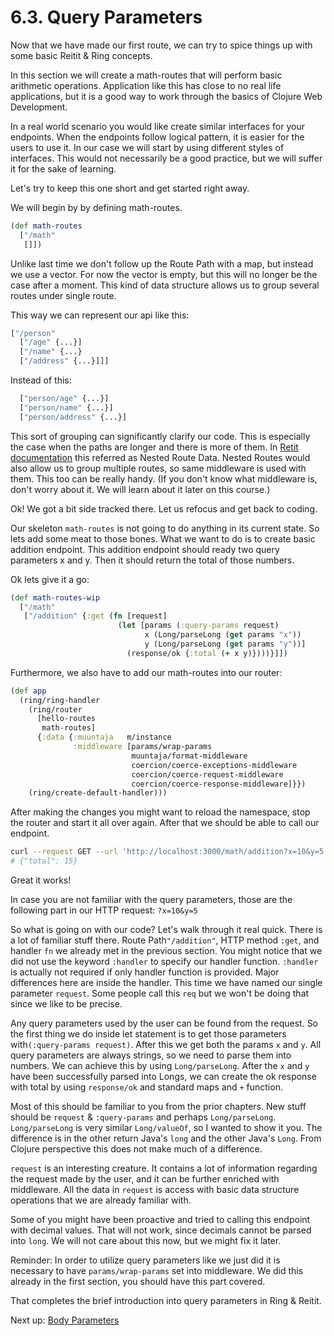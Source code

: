 # 6.3. Query Parameters

Now that we have made our first route,
we can try to spice things up with some basic Reitit & Ring concepts.

In this section we will create a math-routes that will perform basic arithmetic operations.
Application like this has close to no real life applications,
but it is a good way to work through the basics of Clojure Web Development.

In a real world scenario you would like create similar interfaces for your endpoints.
When the endpoints follow logical pattern,
it is easier for the users to use it.
In our case we will start by using different styles of interfaces.
This would not necessarily be a good practice,
but we will suffer it for the sake of learning.

Let's try to keep this one short and get started right away.

We will begin by by defining math-routes.

```clojure
(def math-routes
  ["/math"
   []])
```

Unlike last time we don't follow up the Route Path with a map,
but instead we use a vector.
For now the vector is empty,
but this will no longer be the case after a moment.
This kind of data structure allows us to group several routes under single route.

This way we can represent our api like this:

```clojure
["/person"
  ["/age" {...}]
  ["/name" {...}
  ["/address" {...}]]]
```

Instead of this:

```clojure
  ["person/age" {...}]
  ["person/name" {...}]
  ["person/address" {...}]
```

This sort of grouping can significantly clarify our code.
This is especially the case when the paths are longer and there is more of them.
In [Retit documentation](https://cljdoc.org/d/metosin/reitit/0.5.5/doc/introduction) this referred as Nested Route Data.
Nested Routes would also allow us to group multiple routes,
so same middleware is used with them.
This too can be really handy.
(If you don't know what middleware is,
don't worry about it.
We will learn about it later on this course.)

Ok! We got a bit side tracked there.
Let us refocus and get back to coding.

Our skeleton `math-routes` is not going to do anything in its current state.
So lets add some meat to those bones.
What we want to do is to create basic addition endpoint.
This addition endpoint should ready two query parameters x and y.
Then it should return the total of those numbers.

Ok lets give it a go:

```clojure
(def math-routes-wip
  ["/math"
   ["/addition" {:get (fn [request]
                        (let [params (:query-params request)
                              x (Long/parseLong (get params "x"))
                              y (Long/parseLong (get params "y"))]
                          (response/ok {:total (+ x y)})))}]])

```

Furthermore,
we also have to add our math-routes into our router:

```clojure
(def app
  (ring/ring-handler
    (ring/router
      [hello-routes
       math-routes]
      {:data {:muuntaja   m/instance
              :middleware [params/wrap-params
                           muuntaja/format-middleware
                           coercion/coerce-exceptions-middleware
                           coercion/coerce-request-middleware
                           coercion/coerce-response-middleware]}})
    (ring/create-default-handler)))
```

After making the changes you might want to reload the namespace,
stop the router and start it all over again.
After that we should be able to call our endpoint.

```sh
curl --request GET --url 'http://localhost:3000/math/addition?x=10&y=5'
# {"total": 15}
```

Great it works!

In case you are not familiar with the query parameters,
those are the following part in our HTTP request: `?x=10&y=5`

So what is going on with our code?
Let's walk through it real quick.
There is a lot of familiar stuff there.
Route Path`"/addition"`,
HTTP method `:get`,
and handler `fn` we already met in the previous section.
You might notice that we did not use the keyword `:handler` to specify our handler function.
`:handler` is actually not required if only handler function is provided.
Major differences here are inside the handler.
This time we have named our single parameter `request`.
Some people call this `req` but we won't be doing that since we like to be precise.

Any query parameters used by the user can be found from the request.
So the first thing we do inside let statement is to get those parameters with`(:query-params request)`.
After this we get both the params `x` and `y`.
All query parameters are always strings,
so we need to parse them into numbers.
We can achieve this by using `Long/parseLong`.
After the `x` and `y` have been successfully parsed into Longs,
we can create the ok response with total by using `response/ok` and standard maps and `+` function.

Most of this should be familiar to you from the prior chapters.
New stuff should be `request` & `:query-params` and perhaps `Long/parseLong`.
`Long/parseLong` is very similar `Long/valueOf`,
so I wanted to show it you.
The difference is in the other return Java's `long` and the other Java's `Long`.
From Clojure perspective this does not make much of a difference.

`request` is an interesting creature.
It contains a lot of information regarding the request made by the user,
and it can be further enriched with middleware.
All the data in `request` is access with basic data structure operations that we are already familiar with.

Some of you might have been proactive and tried to calling this endpoint with decimal values.
That will not work,
since decimals cannot be parsed into `long`.
We will not care about this now,
but we might fix it later.

Reminder:
In order to utilize query parameters like we just did it is necessary to have `params/wrap-params` set into middleware.
We did this already in the first section,
you should have this part covered.

That completes the brief introduction into query parameters in Ring & Reitit.

Next up: [Body Parameters](4-body-parameters.md)
